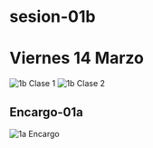 # sesion-01b
# Viernes 14 Marzo
![1b Clase 1](https://github.com/user-attachments/assets/53a98d8a-a441-42ed-af3a-a78145b72917)
![1b Clase 2](https://github.com/user-attachments/assets/8decf447-c401-4956-ab1d-f18e26c796b3)


## Encargo-01a
![1a Encargo](https://github.com/user-attachments/assets/1e0ebae3-5eae-4c3e-a58c-a03c19b17176)
